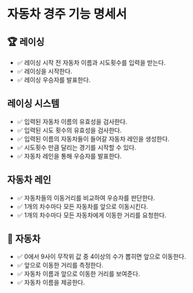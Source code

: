 # 자동차 경주 기능 명세서  

## 🏆 레이싱
- ✅ 레이싱 시작 전 자동차 이름과 시도횟수를 입력을 받는다.
- ✅ 레이싱을 시작한다.
- ✅ 레이싱 우승자를 발표한다.
## 레이싱 시스템
- ✅ 입력된 자동차 이름의 유효성을 검사한다.
- ✅ 입력된 시도 횟수의 유효성을 검사한다.
- ✅ 입력된 이름의 자동차들이 들어갈 자동차 레인을 생성한다.
- ✅ 시도횟수 만큼 달리는 경기를 시작할 수 있다.
- ✅ 자동차 레인을 통해 우승자를 발표한다.
## 자동차 레인
- ✅ 자동차들의 이동거리를 비교하여 우승자를 판단한다.
- ✅ 1개의 차수마다 모든 자동차를 앞으로 이동시킨다.
- ✅ 1개의 차수마다 모든 자동차에게 이동한 거리를 요청한다.
## 🚗 자동차
- ✅ 0에서 9사이 무작위 값 중 4이상의 수가 뽑히면 앞으로 이동한다.
- ✅ 앞으로 이동한 거리를 측정한다.
- ✅ 자동차 이름과 앞으로 이동한 거리를 보여준다.
- ✅ 자동차 이름을 제공한다.

